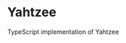 # Yahtzee
 TypeScript implementation of Yahtzee

 [Categories]:  http://pi.math.cornell.edu/~mec/2006-2007/Probability/Yahtzee5.jpg
